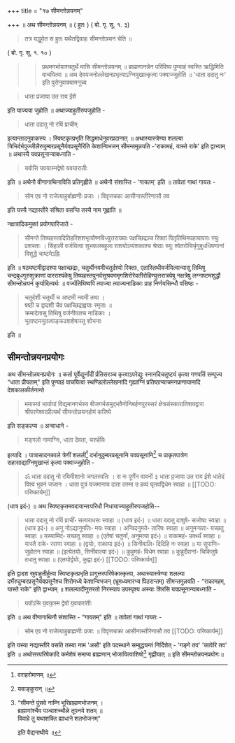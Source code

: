 +++
title = "१७ सीमन्तोन्नयनम्"

+++
॥ अथ सीमन्तोन्नयनम् ॥ ( हुतः ) ( बो. गृ. सू. १. ३) 

> तत्र यद्धूयेत स हुतः यथैतद्विवाहः सीमन्तोन्नयनं चेति ॥ 

( बो. गृ. सू. १. १० ) 

>> प्रथमगर्भायाश्चतुर्थे मासि सीमन्तोन्नयनम् ॥ ब्राह्मणानन्नेन परिविष्य पुण्याहं स्वस्ति ऋद्धिमिति वाचयित्वा ॥ अथ देवयजनोल्लेखनप्रभृत्याऽग्निमुखात्कृत्वा पक्वाज्जुहोति ॥ 'धाता ददातु नः' इति पुरोनुवाक्यामनूच्य 

> धाता प्रजाया उत राय ईशे 

इति याज्यया जुहोति ॥ अथाज्याहुतीरुपजुहोति -

> धाता ददातु नो रयिं प्राचीम्

इत्यान्तादनुवाकस्य । स्विष्टकृत्प्रभृति सिद्धमाधेनुवरप्रदानात् ॥ अथास्यास्त्रेण्या शलल्या त्रिभिर्दर्भपुज्जीलैरुदुम्बरप्रसूनैर्यवप्रसूनैरिति केशान्विभजन् सीमन्तमुन्नयति -'राकामहं, यास्ते राके' इति द्वाभ्याम् ॥ अथास्यै यवप्रसूनान्याबध्नाति - 

> यवोसि यवयास्मद्वेषो यवयारातीः

इति ॥ अथैनौ वीणागाथिनाविति प्रतिगृह्णीते ॥ अथैनौ संशास्ति - 'गायतम्' इति ॥ तावेतां गाथां गायतः - 

> सोम एव नो राजेत्याहुर्बाह्मणीः प्रजाः । विवृत्तचका आसीनास्तीरेणासौ तव 

इति यस्यै नद्यास्तीरे संश्रिता वसन्ति तस्यै नाम गृह्णाति ॥

नक्षत्रादिकमुक्तं प्रयोगपारिजाते -

> सीमन्ते तिष्यहस्तादितिहरिशशभृत्पौष्णविध्युत्तराख्याः पक्षच्छिद्रञ्च रिक्तां पितृतिथिमपहायापराः स्युः प्रशस्ताः । सिंहाली वर्जयित्वा शुभफलबहुला राशयोऽप्यंशकाश्च श्रेष्ठाः स्युः श्वेतरोचिर्भृगुबुधधिषणानां विशुद्धे चाष्टमेऽह्नि

इति ॥ षठ्यष्टमीद्वादश्या पक्षाच्छद्राः, चतुर्थीनवमीचतुर्दश्यो रिक्ताः, एतास्तिथीवर्जयित्वान्यासु तिथिषु चन्द्रबुधगुरुशुक्राणां वारराश्यंकेषु तिष्यहस्तपुनर्वसुश्रवणमृगशिरोरेवतीरोहिण्युत्तरात्रयेषु नक्षत्रेषु लग्नाष्टमशुद्धौ सीमन्तोन्नयनं कुर्यादित्यर्थः ॥ वर्ज्यतिथिष्वपि त्याज्या त्याज्यनाडिकाः प्राह निर्णयसिन्धौ वसिष्ठः -

> चतुर्दशी चतुर्थी च अष्टमी नवमी तथा ।  
षष्ठी च द्वादशी चैव पक्षच्छिद्राह्वयाः स्मृताः ॥  
क्रमादेतासु तिथिषु वर्जनीयाश्च नाडिकाः ।  
भूताष्टमनुतत्वाङ्कदशशेषास्तु शोभनाः

इति ॥

## सीमन्तोन्नयनप्रयोगः

अथ सीमन्तोन्नयनप्रयोगः ॥ कर्ता पूर्वेद्युर्नांदीं र्प्रतिसरञ्च कृत्वाऽपरेद्युः स्नानदिचतुष्टयं कृत्वा गणपतिं सम्पूज्य “धाता प्रीयताम्" इति पुण्याहं वाचयित्वा स्थण्डिलोल्लेखनादि गृह्याग्निं प्रतिष्ठाप्याचमनप्राणायामादि देशकालकीर्तनान्ते 

> ममास्यां भार्यायां विद्यमानगर्भस्य बीजगर्भसमुद्भवैनोनिबर्हणपुरस्सरं क्षेत्रसंस्कारातिशयद्वारा श्रीपरमेश्वरप्रीत्यर्थं सीमन्तोन्नयनहोमं करिष्ये

इति सङ्कल्प्य ॥ अन्वाधाने - 

> मङ्गलो नामाग्निः, धाता देवता, चरुर्हविः 

इत्यादि । पात्रासादनकाले त्रेणीं शललीं[^१] दर्भानुदुम्बरप्रसूनानि यवप्रसूनानि[^१_१] च प्राकृतपात्रेण सहासाद्याग्निमुखान्तं कृत्वा पक्वाज्जुहोति -

[^१]: वराहरोमाणम् ॥

[^१_१]: यवाङ्कुरान् ॥

> ॐ धाता ददातु नो रयिमीशानो जगतस्पतिः । स नः पूर्णेन वावनों ३ धाता प्र॒जाया उत राय ईशे धातेदं विश्वं भुवनं जजान । धाता पुत्रं यजमानाय दाता तस्मा उ हव्यं घृतवद्विधेम स्वाहा ॥
[[TODO: परिष्कार्यम्]]

(धात्र इदं॰) ॥ अथ स्विष्टकृतमवदायान्तःपरिधौ निधायाज्याहुतीरुपजहोति--

> धाता ददातु नो रयिं प्राचीं॰ सत्यराधसः स्वाहा ॥ (धात्र इदं॰) ॥ धाता ददातु दाशुषे॰ सजोषाः स्वाहा ॥ (धात्र इदं॰) ॥ अनु नोऽद्यानुमतिः॰ मयः स्वाहा । अन्विदनुमते॰ तारिषः स्वाहा ॥ अनुमन्यता॰ यच्छतु स्वाहा ॥ यस्यामिदं॰ यच्छतु स्वाहा ॥ (एतेषां चतुर्णां, अनुमत्या इदं॰) ॥ राकामहं॰ उक्थ्यँ स्वाहा ॥ यास्तै राके॰ रराणा स्वाहा ॥ (द्वयोः, राकाया इदं॰) ॥ सिनीवालि॰ दिदिहि नः स्वाहा ॥ या सुपाणिः॰ जुहोतन स्वाहा ॥ (इत्येतयोः, सिनीवाल्या इदं॰) ॥ कुहूमहं॰ विधेम स्वाहा ॥ कुहूर्देवानां॰ चिकितुषे दधातु स्वाहा ॥ (एतयोर्द्वयोः, कुह्वा इदं॰)
[[TODO: परिष्कार्यम्]]

इति द्वादश स्रुवाहुतीर्हुत्वा स्विष्टकृत्प्रभृति प्रागुत्तरपरिषेकात्कृत्वा, अथास्यास्त्रेण्या शलल्या दर्भैरुदुम्बरप्रसूनैर्यवप्रसूनैश्च शिरोमध्ये केशान्विभजन् (भ्रूमध्यमारभ्य पिठरान्तम्) सीमन्तमुन्नयति - "राकामहम्, यास्ते राके” इति द्वाभ्याम् ॥ शलल्यादीनुत्तरतो निरस्याप उपस्पृश्य अस्याः शिरसि यवप्रसूनान्याबध्नाति -

>  यवो॑ऽसि य॒वया॒स्म द्वेषो॑ य॒वयारा॑तीः

इति ॥ अथ वीणागाथिनौ संशास्ति - “गायतम्" इति ॥ तावेतां गाथां गायतः - 

>  सोम एव नो राजेत्याहुब्राह्मणीः प्रजाः ॥ विवृत्तचक्रा आसीनास्तीरेणासौ तव
[[TODO: परिष्कार्यम्]]

इति यस्या नद्यास्तीरे वसति तस्या नाम 'असौ' इति पदस्थाने सम्बुद्ध्यन्तं निर्दिशेत् - 'गङ्गे तव' 'कावेरि तव' इति ॥ अथोत्तरपरिषेकादि कर्मशेषं समाप्य ब्राह्मणान् भोजायित्वाशिषो[^१_२] गृह्णीयात् ॥ इति सीमन्तोन्नयनप्रयोगः॥

[^१_२]: 

    “सीमन्ते पुंसवे नाम्नि भूरिब्राह्मणभोजनम् ।  
    ब्राह्मणांश्चैव पञ्चाशच्चौळे तूपनये शतम् ॥  
    विवाहे तु यथाशक्ति ह्याधाने शतभोजनम्" 
    
    इति वैद्यनाथीये ॥
